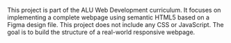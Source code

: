 This project is part of the ALU Web Development curriculum. It focuses on implementing a complete webpage using semantic HTML5 based on a Figma design file. This project does not include any CSS or JavaScript. The goal is to build the structure of a real-world responsive webpage.
